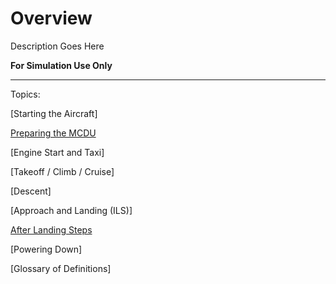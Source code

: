 # Overview

Description Goes Here

**For Simulation Use Only**

---

Topics:

[Starting the Aircraft]

[Preparing the MCDU](preparing-mcdu.md)

[Engine Start and Taxi]

[Takeoff / Climb / Cruise]

[Descent]

[Approach and Landing (ILS)]

[After Landing Steps](after-landing-steps.md)

[Powering Down]

[Glossary of Definitions]
